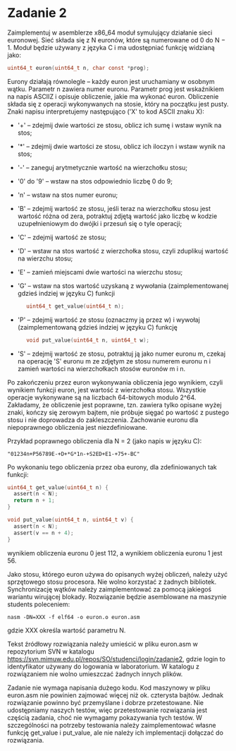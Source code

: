 # Zadanie 2

Zaimplementuj w asemblerze x86_64 moduł symulujący działanie sieci euronowej.
Sieć składa się z N euronów, które są numerowane od 0 do N − 1. Moduł będzie
używany z języka C i ma udostępniać funkcję widzianą jako:

```c
uint64_t euron(uint64_t n, char const *prog);
```

Eurony działają równolegle – każdy euron jest uruchamiany w osobnym wątku.
Parametr n zawiera numer euronu. Parametr prog jest wskaźnikiem na napis ASCIIZ
i opisuje obliczenie, jakie ma wykonać euron. Obliczenie składa się z operacji
wykonywanych na stosie, który na początku jest pusty. Znaki napisu
interpretujemy następująco ('X' to kod ASCII znaku X):

- '+' – zdejmij dwie wartości ze stosu, oblicz ich sumę i wstaw wynik na stos;

- '*' – zdejmij dwie wartości ze stosu, oblicz ich iloczyn i wstaw wynik na stos;

- '-' – zaneguj arytmetycznie wartość na wierzchołku stosu;

- '0' do '9' – wstaw na stos odpowiednio liczbę 0 do 9;

- 'n' – wstaw na stos numer euronu;

- 'B' – zdejmij wartość ze stosu, jeśli teraz na wierzchołku stosu jest wartość
      różna od zera, potraktuj zdjętą wartość jako liczbę w kodzie
      uzupełnieniowym do dwójki i przesuń się o tyle operacji;

- 'C' – zdejmij wartość ze stosu;

- 'D' – wstaw na stos wartość z wierzchołka stosu, czyli zduplikuj wartość na
      wierzchu stosu;

- 'E' – zamień miejscami dwie wartości na wierzchu stosu;

- 'G' – wstaw na stos wartość uzyskaną z wywołania (zaimplementowanej gdzieś
      indziej w języku C) funkcji

```c
      uint64_t get_value(uint64_t n);
```

- 'P' – zdejmij wartość ze stosu (oznaczmy ją przez w) i wywołaj (zaimplementowaną
      gdzieś indziej w języku C) funkcję

```c
      void put_value(uint64_t n, uint64_t w);
```

- 'S' – zdejmij wartość ze stosu, potraktuj ją jako numer euronu m, czekaj na
      operację 'S' euronu m ze zdjętym ze stosu numerem euronu n i zamień
      wartości na wierzchołkach stosów euronów m i n.

Po zakończeniu przez euron wykonywania obliczenia jego wynikiem, czyli wynikiem
funkcji euron, jest wartość z wierzchołka stosu. Wszystkie operacje wykonywane
są na liczbach 64-bitowych modulo 2^64. Zakładamy, że obliczenie jest poprawne,
tzn. zawiera tylko opisane wyżej znaki, kończy się zerowym bajtem, nie próbuje
sięgać po wartość z pustego stosu i nie doprowadza do zakleszczenia. Zachowanie
euronu dla niepoprawnego obliczenia jest niezdefiniowane.

Przykład poprawnego obliczenia dla N = 2 (jako napis w języku C):
```
"01234n+P56789E-+D+*G*1n-+S2ED+E1-+75+-BC"
```
Po wykonaniu tego obliczenia przez oba eurony, dla zdefiniowanych tak funkcji:

```c
uint64_t get_value(uint64_t n) {
  assert(n < N);
  return n + 1;
}

void put_value(uint64_t n, uint64_t v) {
  assert(n < N);
  assert(v == n + 4);
}
```

wynikiem obliczenia euronu 0 jest 112, a wynikiem obliczenia euronu 1 jest 56.

Jako stosu, którego euron używa do opisanych wyżej obliczeń, należy użyć
sprzętowego stosu procesora. Nie wolno korzystać z żadnych bibliotek.
Synchronizację wątków należy zaimplementować za pomocą jakiegoś wariantu
wirującej blokady. Rozwiązanie będzie asemblowane na maszynie students
poleceniem:
```
nasm -DN=XXX -f elf64 -o euron.o euron.asm
```

gdzie XXX określa wartość parametru N.

Tekst źródłowy rozwiązania należy umieścić w pliku euron.asm w repozytorium SVN
w katalogu https://svn.mimuw.edu.pl/repos/SO/studenci/login/zadanie2, gdzie
login to identyfikator używany do logowania w laboratorium. W katalogu
z rozwiązaniem nie wolno umieszczać żadnych innych plików.

Zadanie nie wymaga napisania dużego kodu. Kod maszynowy w pliku euron.asm nie
powinien zajmować więcej niż ok. czterysta bajtów. Jednak rozwiązanie powinno
być przemyślane i dobrze przetestowane. Nie udostępniamy naszych testów, więc
przetestowanie rozwiązania jest częścią zadania, choć nie wymagamy pokazywania
tych testów. W szczególności na potrzeby testowania należy zaimplementować
własne funkcję get_value i put_value, ale nie należy ich implementacji dołączać
do rozwiązania.
